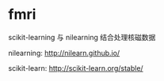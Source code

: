 # fmri

scikit-learning 与 nilearning 结合处理核磁数据

nilearning: http://nilearn.github.io/

scikit-learn: http://scikit-learn.org/stable/




